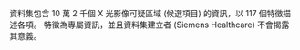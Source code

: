 資料集包含 10 萬 2 千個 X 光影像可疑區域 (候選項目) 的資訊，以 117 個特徵描述各項。 特徵為專屬資訊，並且資料集建立者 (Siemens Healthcare) 不會揭露其意義。 


